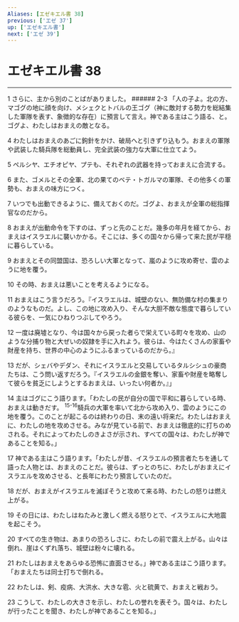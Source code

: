 ```yaml
---
Aliases: [エゼキエル書 38]
previous: ['エゼ 37']
up: ['エゼキエル書']
next: ['エゼ 39']
---
```

# エゼキエル書 38

***




1 
さらに、主から別のことばがありました。 ###### 2-3 「人の子よ。北の方、マゴグの地に顔を向け、メシェクとトバルの王ゴグ（神に敵対する勢力を総結集した軍隊を表す、象徴的な存在）に預言して言え。神である主はこう語る、と。ゴグよ、わたしはおまえの敵となる。 



4 
わたしはおまえのあごに鉤針をかけ、破局へと引きずり込もう。おまえの軍隊や武装した騎兵隊を総動員し、完全武装の強力な大軍に仕立てよう。 



5 
ペルシヤ、エチオピヤ、プテも、それぞれの武器を持っておまえに合流する。 



6 
また、ゴメルとその全軍、北の果てのベテ・トガルマの軍隊、その他多くの軍勢も、おまえの味方につく。 



7 
いつでも出動できるように、備えておくのだ。ゴグよ、おまえが全軍の総指揮官なのだから。 



8 
おまえが出動命令を下すのは、ずっと先のことだ。幾多の年月を経てから、おまえはイスラエルに襲いかかる。そこには、多くの国々から帰って来た民が平穏に暮らしている。 



9 
おまえとその同盟国は、恐ろしい大軍となって、嵐のように攻め寄せ、雲のように地を覆う。 



10 
その時、おまえは悪いことを考えるようになる。 



11 
おまえはこう言うだろう。『イスラエルは、城壁のない、無防備な村の集まりのようなものだ。よし、この地に攻め入り、そんな大胆不敵な態度で暮らしている彼らを、一気にひねりつぶしてやろう。 



12 
一度は廃墟となり、今は国々から戻った者らで栄えている町々を攻め、山のような分捕り物と大ぜいの奴隷を手に入れよう。彼らは、今はたくさんの家畜や財産を持ち、世界の中心のようにふるまっているのだから。』 



13 
だが、シェバやデダン、それにイスラエルと交易しているタルシシュの豪商たちは、こう問い返すだろう。『イスラエルの金銀を奪い、家畜や財産を略奪して彼らを貧乏にしようとするおまえは、いったい何者か。』」 



14 
主はゴグにこう語ります。「わたしの民が自分の国で平和に暮らしている時、おまえは動きだす。 <sup class="versenum">15-16</sup>騎兵の大軍を率いて北から攻め入り、雲のようにこの地を覆う。このことが起こるのは終わりの日、末の遠い将来だ。わたしはおまえに、わたしの地を攻めさせる。みなが見ている前で、おまえは徹底的に打ちのめされる。それによってわたしのきよさが示され、すべての国々は、わたしが神であることを知る。」 



17 
神である主はこう語ります。「わたしが昔、イスラエルの預言者たちを通して語った人物とは、おまえのことだ。彼らは、ずっとのちに、わたしがおまえにイスラエルを攻めさせる、と長年にわたり預言していたのだ。 



18 
だが、おまえがイスラエルを滅ぼそうと攻めて来る時、わたしの怒りは燃え上がる。 



19 
その日には、わたしはねたみと激しく燃える怒りとで、イスラエルに大地震を起こそう。 



20 
すべての生き物は、あまりの恐ろしさに、わたしの前で震え上がる。山々は倒れ、崖はくずれ落ち、城壁は粉々に壊れる。 



21 
わたしはおまえをあらゆる恐怖に直面させる。」神である主はこう語ります。「おまえたちは同士打ちで倒れる。 



22 
わたしは、剣、疫病、大洪水、大きな雹、火と硫黄で、おまえと戦おう。 



23 
こうして、わたしの大きさを示し、わたしの誉れを表そう。国々は、わたしが行ったことを聞き、わたしが神であることを知る。」
